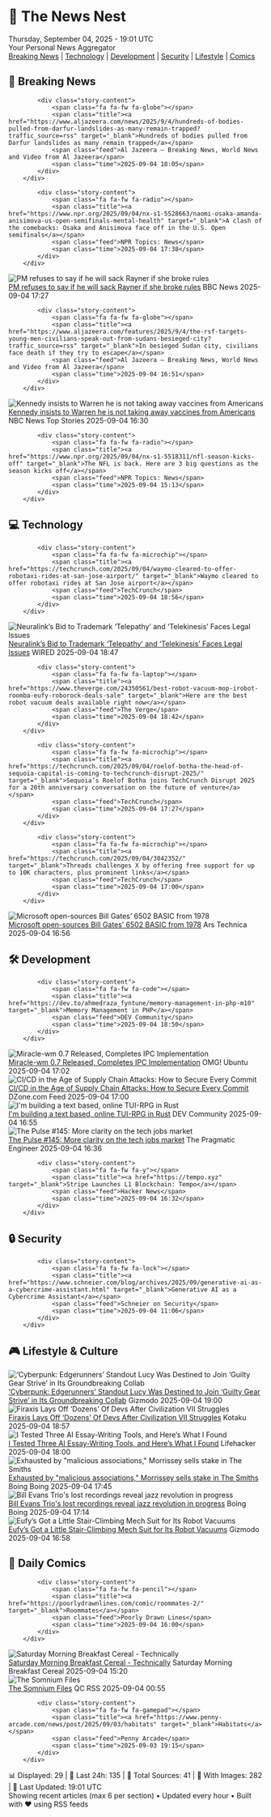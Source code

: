 <!-- Processing 54 RSS feeds at 2025-09-04 19:01:31 UTC -->
<!-- Processing: Saturday Morning Breakfast Cereal -->
<!-- Processing: Poorly Drawn Lines -->
<!-- Processing: Garfield -->
<!-- Processing: Dilbert -->
<!-- Processing: Questionable Content -->
<!-- Processing: Dinosaur Comics -->
<!-- Processing: CNN Top Stories -->
<!-- Processing: Al Jazeera Breaking News -->
<!-- Processing: CBC News -->
<!-- Error processing https://rss.cbc.ca/lineup/topstories.xml: The read operation timed out -->
<!-- Processing: Reuters Top News -->
<!-- Processing: Associated Press Breaking -->
<!-- Processing: Guardian World News -->
<!-- Processing: Sky News World -->
<!-- Processing: TechCrunch -->
<!-- Processing: The Verge -->
<!-- Processing: WIRED -->
<!-- Processing: Hacker News -->
<!-- Processing: Dev.to -->
<!-- Processing: StackOverflow Blog -->
<!-- Processing: It's FOSS -->
<!-- Error processing https://itsfoss.com/rss/: The read operation timed out -->
<!-- Processing: OMG! Ubuntu -->
<!-- Processing: DistroWatch -->
<!-- Processing: Ubuntu Blog -->
<!-- Processing: GitLab Blog -->
<!-- Processing: Martin Fowler -->
<!-- Processing: Lifehacker -->
<!-- Processing: Gizmodo -->
<!-- Processing: Kotaku -->
<!-- Processing: Boing Boing -->
<!-- Generated 13 new posts out of 29 feeds processed -->
<div class="newspaper-header">
    <h1 class="newspaper-title">📰 The News Nest</h1>
    <div class="newspaper-date">Thursday, September 04, 2025 - 19:01 UTC</div>
    <div class="newspaper-subtitle">Your Personal News Aggregator</div>
</div>

<div class="newspaper-nav">
    <a href="#breaking">Breaking News</a> |
    <a href="#tech">Technology</a> |
    <a href="#dev">Development</a> |
    <a href="#security">Security</a> |
    <a href="#lifestyle">Lifestyle</a> |
    <a href="#webcomics">Comics</a>
</div>

<div class="news-section breaking-news" id="breaking">
<h2 class="section-header">🚨 Breaking News</h2>
<div class="stories-container">
<div class="story">
            
            <div class="story-content">
                <span class="fa fa-fw fa-globe"></span>
                <span class="title"><a href="https://www.aljazeera.com/news/2025/9/4/hundreds-of-bodies-pulled-from-darfur-landslides-as-many-remain-trapped?traffic_source=rss" target="_blank">Hundreds of bodies pulled from Darfur landslides as many remain trapped</a></span>
                <span class="feed">Al Jazeera – Breaking News, World News and Video from Al Jazeera</span>
                <span class="time">2025-09-04 18:05</span>
            </div>
        </div>
<div class="story">
            
            <div class="story-content">
                <span class="fa fa-fw fa-radio"></span>
                <span class="title"><a href="https://www.npr.org/2025/09/04/nx-s1-5528663/naomi-osaka-amanda-anisimova-us-open-semifinals-mental-health" target="_blank">A clash of the comebacks: Osaka and Anisimova face off in the U.S. Open semifinals</a></span>
                <span class="feed">NPR Topics: News</span>
                <span class="time">2025-09-04 17:38</span>
            </div>
        </div>
<div class="story">
            <img src="https://ichef.bbci.co.uk/ace/standard/240/cpsprodpb/dd25/live/868b3430-89ae-11f0-84c8-99de564f0440.jpg" alt="PM refuses to say if he will sack Rayner if she broke rules" class="story-image" loading="lazy" onerror="this.style.display='none'">
            <div class="story-content">
                <span class="fa fa-fw fa-flag"></span>
                <span class="title"><a href="https://www.bbc.com/news/articles/ce321d2n45vo?at_medium=RSS&at_campaign=rss" target="_blank">PM refuses to say if he will sack Rayner if she broke rules</a></span>
                <span class="feed">BBC News</span>
                <span class="time">2025-09-04 17:27</span>
            </div>
        </div>
<div class="story">
            
            <div class="story-content">
                <span class="fa fa-fw fa-globe"></span>
                <span class="title"><a href="https://www.aljazeera.com/features/2025/9/4/the-rsf-targets-young-men-civilians-speak-out-from-sudans-besieged-city?traffic_source=rss" target="_blank">In besieged Sudan city, civilians face death if they try to escape</a></span>
                <span class="feed">Al Jazeera – Breaking News, World News and Video from Al Jazeera</span>
                <span class="time">2025-09-04 16:51</span>
            </div>
        </div>
<div class="story">
            <img src="https://media-cldnry.s-nbcnews.com/image/upload/t_fit_1500w/mpx/2704722219/2025_09/1757003401161_now_brk_warren_rfk_vaccines_250904_1920x1080-am6c1v.jpg" alt="Kennedy insists to Warren he is not taking away vaccines from Americans" class="story-image" loading="lazy" onerror="this.style.display='none'">
            <div class="story-content">
                <span class="fa fa-fw fa-broadcast-tower"></span>
                <span class="title"><a href="https://www.nbcnews.com/now/video/kennedy-insists-to-warren-he-is-not-taking-away-vaccines-from-americans-246711365787" target="_blank">Kennedy insists to Warren he is not taking away vaccines from Americans</a></span>
                <span class="feed">NBC News Top Stories</span>
                <span class="time">2025-09-04 16:30</span>
            </div>
        </div>
<div class="story">
            
            <div class="story-content">
                <span class="fa fa-fw fa-radio"></span>
                <span class="title"><a href="https://www.npr.org/2025/09/04/nx-s1-5518311/nfl-season-kicks-off" target="_blank">The NFL is back. Here are 3 big questions as the season kicks off</a></span>
                <span class="feed">NPR Topics: News</span>
                <span class="time">2025-09-04 15:13</span>
            </div>
        </div>
</div>
</div>
<div class="news-section tech-news" id="tech">
<h2 class="section-header">💻 Technology</h2>
<div class="stories-container">
<div class="story">
            
            <div class="story-content">
                <span class="fa fa-fw fa-microchip"></span>
                <span class="title"><a href="https://techcrunch.com/2025/09/04/waymo-cleared-to-offer-robotaxi-rides-at-san-jose-airport/" target="_blank">Waymo cleared to offer robotaxi rides at San Jose airport</a></span>
                <span class="feed">TechCrunch</span>
                <span class="time">2025-09-04 18:56</span>
            </div>
        </div>
<div class="story">
            <img src="https://media.wired.com/photos/68b9d36b0db2f5404ad44255/master/pass/GettyImages-2203648497.jpg" alt="Neuralink’s Bid to Trademark ‘Telepathy’ and ‘Telekinesis’ Faces Legal Issues" class="story-image" loading="lazy" onerror="this.style.display='none'">
            <div class="story-content">
                <span class="fa fa-fw fa-bolt"></span>
                <span class="title"><a href="https://www.wired.com/story/uspto-denies-neuralinks-applications-for-telepathy-telekinesis-marks/" target="_blank">Neuralink’s Bid to Trademark ‘Telepathy’ and ‘Telekinesis’ Faces Legal Issues</a></span>
                <span class="feed">WIRED</span>
                <span class="time">2025-09-04 18:47</span>
            </div>
        </div>
<div class="story">
            
            <div class="story-content">
                <span class="fa fa-fw fa-laptop"></span>
                <span class="title"><a href="https://www.theverge.com/24350561/best-robot-vacuum-mop-irobot-roomba-eufy-roborock-deals-sale" target="_blank">Here are the best robot vacuum deals available right now</a></span>
                <span class="feed">The Verge</span>
                <span class="time">2025-09-04 18:42</span>
            </div>
        </div>
<div class="story">
            
            <div class="story-content">
                <span class="fa fa-fw fa-microchip"></span>
                <span class="title"><a href="https://techcrunch.com/2025/09/04/roelof-botha-the-head-of-sequoia-capital-is-coming-to-techcrunch-disrupt-2025/" target="_blank">Sequoia’s Roelof Botha joins TechCrunch Disrupt 2025 for a 20th anniversary conversation on the future of venture</a></span>
                <span class="feed">TechCrunch</span>
                <span class="time">2025-09-04 17:27</span>
            </div>
        </div>
<div class="story">
            
            <div class="story-content">
                <span class="fa fa-fw fa-microchip"></span>
                <span class="title"><a href="https://techcrunch.com/2025/09/04/3042352/" target="_blank">Threads challenges X by offering free support for up to 10K characters, plus prominent links</a></span>
                <span class="feed">TechCrunch</span>
                <span class="time">2025-09-04 17:00</span>
            </div>
        </div>
<div class="story">
            <img src="https://cdn.arstechnica.net/wp-content/uploads/2024/05/basic_apple_2-500x500.jpg" alt="Microsoft open-sources Bill Gates’ 6502 BASIC from 1978" class="story-image" loading="lazy" onerror="this.style.display='none'">
            <div class="story-content">
                <span class="fa fa-fw fa-cog"></span>
                <span class="title"><a href="https://arstechnica.com/gadgets/2025/09/microsoft-open-sources-bill-gates-6502-basic-from-1978/" target="_blank">Microsoft open-sources Bill Gates’ 6502 BASIC from 1978</a></span>
                <span class="feed">Ars Technica</span>
                <span class="time">2025-09-04 16:56</span>
            </div>
        </div>
</div>
</div>
<div class="news-section dev-news" id="dev">
<h2 class="section-header">🛠️ Development</h2>
<div class="stories-container">
<div class="story">
            
            <div class="story-content">
                <span class="fa fa-fw fa-code"></span>
                <span class="title"><a href="https://dev.to/ahmedraza_fyntune/memory-management-in-php-m10" target="_blank">Memory Management in PHP</a></span>
                <span class="feed">DEV Community</span>
                <span class="time">2025-09-04 18:50</span>
            </div>
        </div>
<div class="story">
            <img src="https://i0.wp.com/www.omgubuntu.co.uk/wp-content/uploads/2024/02/miracle-wm.jpg?resize=406%2C232&amp;ssl=1" alt="Miracle-wm 0.7 Released, Completes IPC Implementation" class="story-image" loading="lazy" onerror="this.style.display='none'">
            <div class="story-content">
                <span class="fa fa-fw fa-ubuntu"></span>
                <span class="title"><a href="https://www.omgubuntu.co.uk/2025/09/miracle-wm-0-7-ipc-complete" target="_blank">Miracle-wm 0.7 Released, Completes IPC Implementation</a></span>
                <span class="feed">OMG! Ubuntu</span>
                <span class="time">2025-09-04 17:02</span>
            </div>
        </div>
<div class="story">
            <img src="https://dz2cdn1.dzone.com/thumbnail?fid=18595820&w=600" alt="CI/CD in the Age of Supply Chain Attacks: How to Secure Every Commit" class="story-image" loading="lazy" onerror="this.style.display='none'">
            <div class="story-content">
                <span class="fa fa-fw fa-newspaper"></span>
                <span class="title"><a href="https://dzone.com/articles/ci-cd-pipeline-security-supply-chain" target="_blank">CI/CD in the Age of Supply Chain Attacks: How to Secure Every Commit</a></span>
                <span class="feed">DZone.com Feed</span>
                <span class="time">2025-09-04 17:00</span>
            </div>
        </div>
<div class="story">
            <img src="https://media2.dev.to/dynamic/image/width=800%2Cheight=%2Cfit=scale-down%2Cgravity=auto%2Cformat=auto/https%3A%2F%2Fdev-to-uploads.s3.amazonaws.com%2Fuploads%2Farticles%2Fw3k1j0ky16t3snf4sb8p.jpg" alt="I&#x27;m building a text based, online TUI-RPG in Rust" class="story-image" loading="lazy" onerror="this.style.display='none'">
            <div class="story-content">
                <span class="fa fa-fw fa-code"></span>
                <span class="title"><a href="https://dev.to/smallcabbage/im-building-a-text-based-online-tui-rpg-in-rust-4mdc" target="_blank">I&#x27;m building a text based, online TUI-RPG in Rust</a></span>
                <span class="feed">DEV Community</span>
                <span class="time">2025-09-04 16:55</span>
            </div>
        </div>
<div class="story">
            <img src="https://substack-post-media.s3.amazonaws.com/public/images/9e05c732-5a39-4e77-8741-615136d2031b_420x300.png" alt="The Pulse #145: More clarity on the tech jobs market" class="story-image" loading="lazy" onerror="this.style.display='none'">
            <div class="story-content">
                <span class="fa fa-fw fa-wrench"></span>
                <span class="title"><a href="https://newsletter.pragmaticengineer.com/p/the-pulse-145-more-clarity-on-the" target="_blank">The Pulse #145: More clarity on the tech jobs market</a></span>
                <span class="feed">The Pragmatic Engineer</span>
                <span class="time">2025-09-04 16:36</span>
            </div>
        </div>
<div class="story">
            
            <div class="story-content">
                <span class="fa fa-fw fa-y"></span>
                <span class="title"><a href="https://tempo.xyz" target="_blank">Stripe Launches L1 Blockchain: Tempo</a></span>
                <span class="feed">Hacker News</span>
                <span class="time">2025-09-04 16:32</span>
            </div>
        </div>
</div>
</div>
<div class="news-section security-news" id="security">
<h2 class="section-header">🔒 Security</h2>
<div class="stories-container">
<div class="story">
            
            <div class="story-content">
                <span class="fa fa-fw fa-lock"></span>
                <span class="title"><a href="https://www.schneier.com/blog/archives/2025/09/generative-ai-as-a-cybercrime-assistant.html" target="_blank">Generative AI as a Cybercrime Assistant</a></span>
                <span class="feed">Schneier on Security</span>
                <span class="time">2025-09-04 11:06</span>
            </div>
        </div>
</div>
</div>
<div class="news-section lifestyle-news" id="lifestyle">
<h2 class="section-header">🎮 Lifestyle & Culture</h2>
<div class="stories-container">
<div class="story">
            <img src="https://gizmodo.com/app/uploads/2025/09/New-Lucy-Guilty-Gear-Strive-Cyberpunk-Edgerunners-Arc-System-Works.jpg" alt="‘Cyberpunk: Edgerunners’ Standout Lucy Was Destined to Join ‘Guilty Gear Strive’ in Its Groundbreaking Collab" class="story-image" loading="lazy" onerror="this.style.display='none'">
            <div class="story-content">
                <span class="fa fa-fw fa-computer"></span>
                <span class="title"><a href="https://gizmodo.com/cyberpunk-edgerunners-standout-lucy-was-destined-to-join-guilty-gear-strive-in-its-groundbreaking-collab-2000653648" target="_blank">‘Cyberpunk: Edgerunners’ Standout Lucy Was Destined to Join ‘Guilty Gear Strive’ in Its Groundbreaking Collab</a></span>
                <span class="feed">Gizmodo</span>
                <span class="time">2025-09-04 19:00</span>
            </div>
        </div>
<div class="story">
            <img src="https://kotaku.com/app/uploads/2025/09/civilization-7-leaders-charlemag.jpg" alt="Firaxis Lays Off ‘Dozens’ Of Devs After Civilization VII Struggles" class="story-image" loading="lazy" onerror="this.style.display='none'">
            <div class="story-content">
                <span class="fa fa-fw fa-gamepad"></span>
                <span class="title"><a href="https://kotaku.com/firaxis-lays-off-dozens-devs-civilization-vii-struggles-cuts-2k-2000623187" target="_blank">Firaxis Lays Off ‘Dozens’ Of Devs After Civilization VII Struggles</a></span>
                <span class="feed">Kotaku</span>
                <span class="time">2025-09-04 18:57</span>
            </div>
        </div>
<div class="story">
            <img src="https://lifehacker.com/imagery/articles/01HT35SWM3X1TSMR4VH2DMTYYC/hero-image.png" alt="I Tested Three AI Essay-Writing Tools, and Here’s What I Found" class="story-image" loading="lazy" onerror="this.style.display='none'">
            <div class="story-content">
                <span class="fa fa-fw fa-life-ring"></span>
                <span class="title"><a href="https://lifehacker.com/tech/best-ai-tools-to-help-you-write-an-essay?utm_medium=RSS" target="_blank">I Tested Three AI Essay-Writing Tools, and Here’s What I Found</a></span>
                <span class="feed">Lifehacker</span>
                <span class="time">2025-09-04 18:00</span>
            </div>
        </div>
<div class="story">
            <img src="https://i0.wp.com/boingboing.net/wp-content/uploads/2025/09/morrisey.jpg?fit=1200%2C848&amp;quality=60&amp;ssl=1" alt="Exhausted by &quot;malicious associations,&quot; Morrissey sells stake in The Smiths" class="story-image" loading="lazy" onerror="this.style.display='none'">
            <div class="story-content">
                <span class="fa fa-fw fa-arrow-right"></span>
                <span class="title"><a href="https://boingboing.net/2025/09/04/exhausted-by-malicious-associations-morrissey-sells-stake-in-the-smiths.html" target="_blank">Exhausted by &quot;malicious associations,&quot; Morrissey sells stake in The Smiths</a></span>
                <span class="feed">Boing Boing</span>
                <span class="time">2025-09-04 17:45</span>
            </div>
        </div>
<div class="story">
            <img src="https://i0.wp.com/boingboing.net/wp-content/uploads/2025/09/BillEvansTrio_HauntedHeart_LP_Product-Shot.jpeg?fit=1200%2C1200&amp;quality=60&amp;ssl=1" alt="Bill Evans Trio&#x27;s lost recordings reveal jazz revolution in progress" class="story-image" loading="lazy" onerror="this.style.display='none'">
            <div class="story-content">
                <span class="fa fa-fw fa-arrow-right"></span>
                <span class="title"><a href="https://boingboing.net/2025/09/04/bill-evans-trios-lost-recordings-reveal-jazz-revolution-in-progress.html" target="_blank">Bill Evans Trio&#x27;s lost recordings reveal jazz revolution in progress</a></span>
                <span class="feed">Boing Boing</span>
                <span class="time">2025-09-04 17:14</span>
            </div>
        </div>
<div class="story">
            <img src="https://gizmodo.com/app/uploads/2025/09/MarsWalker-going-up.jpg" alt="Eufy’s Got a Little Stair-Climbing Mech Suit for Its Robot Vacuums" class="story-image" loading="lazy" onerror="this.style.display='none'">
            <div class="story-content">
                <span class="fa fa-fw fa-computer"></span>
                <span class="title"><a href="https://gizmodo.com/eufys-got-a-little-stair-climbing-mech-suit-for-its-robot-vacuums-2000653284" target="_blank">Eufy’s Got a Little Stair-Climbing Mech Suit for Its Robot Vacuums</a></span>
                <span class="feed">Gizmodo</span>
                <span class="time">2025-09-04 16:58</span>
            </div>
        </div>
</div>
</div>
<div class="news-section webcomics-section" id="webcomics">
<h2 class="section-header">🎨 Daily Comics</h2>
<div class="stories-container">
<div class="story">
            
            <div class="story-content">
                <span class="fa fa-fw fa-pencil"></span>
                <span class="title"><a href="https://poorlydrawnlines.com/comic/roommates-2/" target="_blank">Roommates</a></span>
                <span class="feed">Poorly Drawn Lines</span>
                <span class="time">2025-09-04 16:00</span>
            </div>
        </div>
<div class="story">
            <img src="https://www.smbc-comics.com/comics/1756846973-20250904.png" alt="Saturday Morning Breakfast Cereal - Technically" class="story-image" loading="lazy" onerror="this.style.display='none'">
            <div class="story-content">
                <span class="fa fa-fw fa-smile"></span>
                <span class="title"><a href="https://www.smbc-comics.com/comic/technically" target="_blank">Saturday Morning Breakfast Cereal - Technically</a></span>
                <span class="feed">Saturday Morning Breakfast Cereal</span>
                <span class="time">2025-09-04 15:20</span>
            </div>
        </div>
<div class="story">
            <img src="http://www.questionablecontent.net/comics/5650.png" alt="The Somnium Files" class="story-image" loading="lazy" onerror="this.style.display='none'">
            <div class="story-content">
                <span class="fa fa-fw fa-music"></span>
                <span class="title"><a href="http://questionablecontent.net/view.php?comic=5650" target="_blank">The Somnium Files</a></span>
                <span class="feed">QC RSS</span>
                <span class="time">2025-09-04 00:55</span>
            </div>
        </div>
<div class="story">
            
            <div class="story-content">
                <span class="fa fa-fw fa-gamepad"></span>
                <span class="title"><a href="https://www.penny-arcade.com/news/post/2025/09/03/habitats" target="_blank">Habitats</a></span>
                <span class="feed">Penny Arcade</span>
                <span class="time">2025-09-03 19:15</span>
            </div>
        </div>
</div>
</div>

<div class="newspaper-footer">
    <div class="stats">
        📊 Displayed: 29 | 📅 Last 24h: 135 | 📡 Total Sources: 41 | 📸 With Images: 282 |
        🔄 Last Updated: 19:01 UTC
    </div>
    <div class="footer-note">
        Showing recent articles (max 6 per section) • Updated every hour • Built with ❤️ using RSS feeds
    </div>
</div>

